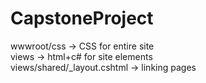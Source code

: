 # CapstoneProject   

wwwroot/css -> CSS for entire site   
views -> html+c# for site elements   
views/shared/_layout.cshtml -> linking pages
